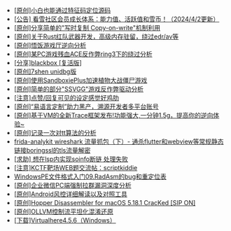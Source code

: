 + [[原创]小白也能通过特征码定位源码](https://bbs.kanxue.com/thread-283624.htm)
+ [[公告] 看雪社区会员成长体系：能力值、活跃值和雪币！（2024/4/2更新）](https://bbs.kanxue.com/thread-260144.htm)
+ [[原创]分享简单的"写时复制 Copy-on-write"机制利用](https://bbs.kanxue.com/thread-285331.htm)
+ [[原创]关于Rust红队武器开发，高级内存驻留，绕过edr/av等](https://bbs.kanxue.com/thread-286302.htm)
+ [[原创]悟饭游戏厅逆向分析](https://bbs.kanxue.com/thread-286194.htm)
+ [[原创]某PC游戏残血ACE反作弊ring3下的绕过分析](https://bbs.kanxue.com/thread-284667.htm)
+ [[分享]blackbox [复活版]](https://bbs.kanxue.com/thread-286308.htm)
+ [[原创]7shen unidbg版](https://bbs.kanxue.com/thread-286669.htm)
+ [[原创]使用SandboxiePlus加速植物大战僵尸游戏](https://bbs.kanxue.com/thread-286546.htm)
+ [[原创]简单的部分"SSVGG"游戏反作弊驱动分析](https://bbs.kanxue.com/thread-286409.htm)
+ [[注意]点赞/回复可见的设定感觉好鸡肋](https://bbs.kanxue.com/thread-286684.htm)
+ [[原创]“易语言定制”助力黑产，溯源开发者多平台账号](https://bbs.kanxue.com/thread-286672.htm)
+ [[原创]基于VM的全新Trace框架发布!功能强大,一分钟1.5g，提高你的逆向体验~](https://bbs.kanxue.com/thread-285471.htm)
+ [[原创]记录一次对tt算法的分析](https://bbs.kanxue.com/thread-285955.htm)
+ [frida-analykit   wireshark 流量抓包（下）- 通杀flutter和webview等常规静态链接boringssl的tls流量解密](https://bbs.kanxue.com/thread-286620.htm)
+ [[求助] 想在lsp内实现soinfo断链 处理失败](https://bbs.kanxue.com/thread-286602.htm)
+ [[注意]KCTF靶场WEB题交流帖：scriptkiddie](https://bbs.kanxue.com/thread-281420.htm)
+ [WindowsPE文件格式入门09.RadAsm的bug和重定位表](https://bbs.kanxue.com/thread-286685.htm)
+ [[原创]企业微信PC端强制拉群漏洞深度分析](https://bbs.kanxue.com/thread-286616.htm)
+ [[原创]Android风控详细解读以及对照工具](https://bbs.kanxue.com/thread-286120.htm)
+ [[原创]Hopper Disassembler for macOS 5.18.1 CracKed [SIP ON]](https://bbs.kanxue.com/thread-286687.htm)
+ [[原创]OLLVM控制流平坦化混淆还原](https://bbs.kanxue.com/thread-286151.htm)
+ [[下载]Virtualhere4.5.6（Windows）](https://bbs.kanxue.com/thread-277981.htm)
